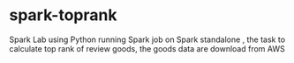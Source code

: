# spark-toprank
Spark Lab using Python running Spark job on Spark standalone , the task to calculate top rank of review goods,  the goods data are download from AWS 
